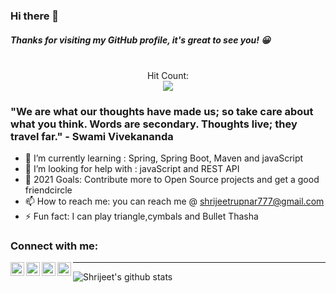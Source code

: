 

<!--
**Shrijeetrupnar/Shrijeetrupnar** is a ✨ _special_ ✨ repository because its `README.md` (this file) appears on your GitHub profile.

Here are some ideas to get you started:
-->
### Hi there 👋
<H5>  Thanks for visiting my GitHub profile, it's great to see you! 😀 </H5>

<p align="center"> 
 <br> Hit Count: </br>
  <img src="https://profile-counter.glitch.me/Shrijeetrupnar/count.svg" />
</p>





### "We are what our thoughts have made us; so take care about what you think. Words are secondary. Thoughts live; they travel far." - Swami Vivekananda
 


- 🌱 I’m currently learning : Spring, Spring Boot, Maven and javaScript
- 🤔 I’m looking for help with :  javaScript and REST API
- 🥅 2021 Goals: Contribute more to Open Source projects and get a good friendcircle
- 📫 How to reach me:  you can reach me @ shrijeetrupnar777@gmail.com
- ⚡ Fun fact: I can play triangle,cymbals and Bullet Thasha

### Connect with me:

[<img align="left" alt="codeSTACKr | LinkedIn" width="22px" src="https://cdn.jsdelivr.net/npm/simple-icons@v3/icons/linkedin.svg" />][linkedin]
[<img align="left" alt="codeSTACKr | Instagram" width="22px" src="https://cdn.jsdelivr.net/npm/simple-icons@v3/icons/twitter.svg" />][twitter]
[<img align="left" alt="codeSTACKr | Instagram" width="22px" src="https://cdn.jsdelivr.net/npm/simple-icons@v3/icons/instagram.svg" />][instagram]
[<img align="left" alt="codeSTACKr | Instagram" width="22px" src="https://cdn.jsdelivr.net/npm/simple-icons@v3/icons/facebook.svg" />][facebook]

---

![Shrijeet's github stats](https://github-readme-stats.vercel.app/api?username=Shrijeetrupnar&show_icons=true&theme=merko)


[linkedin]: https://www.linkedin.com/in/shrijeet-rupnar/
[twitter]: https://twitter.com/shrijeet_rupnar
[instagram]: https://www.instagram.com/shrijeet_rupnar/
[facebook]: https://www.facebook.com/shrijeet.rupnar.777/
